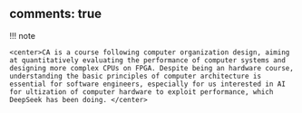 comments: true  
---  
!!! note    

    <center>CA is a course following computer organization design, aiming at quantitatively evaluating the performance of computer systems and designing more complex CPUs on FPGA. Despite being an hardware course, understanding the basic principles of computer architecture is essential for software engineers, especially for us interested in AI for ultization of computer hardware to exploit performance, which DeepSeek has been doing. </center>